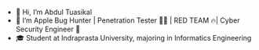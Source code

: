 - 👋 Hi, I’m Abdul Tuasikal
- 👀 I’m Apple Bug Hunter | Penetration Tester 👨‍💻 | RED TEAM 🔥| Cyber Security Engineer 🥷
- 🎓 Student at Indraprasta University, majoring in Informatics Engineering

